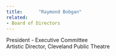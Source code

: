 ```yaml
---
title:      "Raymond Bobgan"
related:
- Board of Directors
---
```


President - Executive Committee\
Artistic Director, Cleveland Public Theatre
